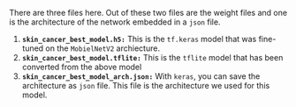There are three files here. Out of these two files are the weight files and one is the architecture of the network embedded in a `json` file. 

1) **`skin_cancer_best_model.h5:`** This is the `tf.keras` model that was fine-tuned on the `MobielNetV2` archiecture.
2) **`skin_cancer_best_model.tflite:`** This is the `tflite` model that has been converted from the above model
3) **`skin_cancer_best_model_arch.json:`** With `keras`, you can save the architecture as `json` file. This file is the architecture we used for this model. 
